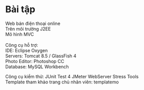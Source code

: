 # Bài tập
Web bán điện thoại online <br/>
Trên môi trường J2EE <br/>
Mô hình MVC <br/>
<br/>
Công cụ hỗ trợ: <br/>
IDE: Eclipse Oxygen <br/>
Servers: Tomcat 8.5 / GlassFish 4<br/>
Photo Editor: Photoshop CC <br/>
Database: MySQL Workbench <br/>

Công cụ kiểm thử:
JUnit Test 4
JMeter
WebServer Stress Tools
<br/>
Template tham khảo trang chủ nhân viên: templatemo